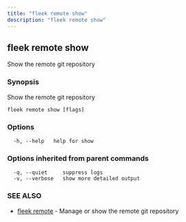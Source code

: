 ```yaml
---
title: "fleek remote show"
description: "fleek remote show"
---
```

## fleek remote show

Show the remote git repository

### Synopsis

Show the remote git repository

```
fleek remote show [flags]
```

### Options

```
  -h, --help   help for show
```

### Options inherited from parent commands

```
  -q, --quiet     suppress logs
  -v, --verbose   show more detailed output
```

### SEE ALSO

* [fleek remote](/docs/cli/fleek_remote/)	 - Manage or show the remote git repository

